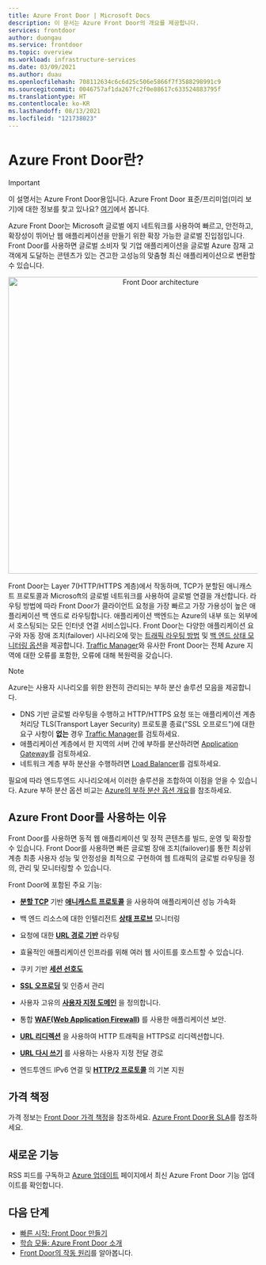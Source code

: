 ```yaml
---
title: Azure Front Door | Microsoft Docs
description: 이 문서는 Azure Front Door의 개요를 제공합니다.
services: frontdoor
author: duongau
ms.service: frontdoor
ms.topic: overview
ms.workload: infrastructure-services
ms.date: 03/09/2021
ms.author: duau
ms.openlocfilehash: 708112634c6c6d25c506e5866f7f3588298991c9
ms.sourcegitcommit: 0046757af1da267fc2f0e88617c633524883795f
ms.translationtype: HT
ms.contentlocale: ko-KR
ms.lasthandoff: 08/13/2021
ms.locfileid: "121738023"
---
```

# <a name="what-is-azure-front-door"></a>Azure Front Door란?

> [!IMPORTANT]
> 이 설명서는 Azure Front Door용입니다. Azure Front Door 표준/프리미엄(미리 보기)에 대한 정보를 찾고 있나요? [여기](standard-premium/overview.md)에서 봅니다.

Azure Front Door는 Microsoft 글로벌 에지 네트워크를 사용하여 빠르고, 안전하고, 확장성이 뛰어난 웹 애플리케이션을 만들기 위한 확장 가능한 글로벌 진입점입니다. Front Door를 사용하면 글로벌 소비자 및 기업 애플리케이션을 글로벌 Azure 잠재 고객에게 도달하는 콘텐츠가 있는 견고한 고성능의 맞춤형 최신 애플리케이션으로 변환할 수 있습니다.

<p align="center">
  <img src="./media/front-door-overview/front-door-visual-diagram.png" alt="Front Door architecture" width="600" title="Azure Front Door">
</p>

Front Door는 Layer 7(HTTP/HTTPS 계층)에서 작동하며, TCP가 분할된 애니캐스트 프로토콜과 Microsoft의 글로벌 네트워크를 사용하여 글로벌 연결을 개선합니다. 라우팅 방법에 따라 Front Door가 클라이언트 요청을 가장 빠르고 가장 가용성이 높은 애플리케이션 백 엔드로 라우팅합니다. 애플리케이션 백엔드는 Azure의 내부 또는 외부에서 호스팅되는 모든 인터넷 연결 서비스입니다. Front Door는 다양한 애플리케이션 요구와 자동 장애 조치(failover) 시나리오에 맞는 [트래픽 라우팅 방법](front-door-routing-methods.md) 및 [백 엔드 상태 모니터링 옵션](front-door-health-probes.md)을 제공합니다. [Traffic Manager](../traffic-manager/traffic-manager-overview.md)와 유사한 Front Door는 전체 Azure 지역에 대한 오류를 포함한, 오류에 대해 복원력을 갖습니다.

>[!NOTE]
> Azure는 사용자 시나리오를 위한 완전히 관리되는 부하 분산 솔루션 모음을 제공합니다. 
> * DNS 기반 글로벌 라우팅을 수행하고 HTTP/HTTPS 요청 또는 애플리케이션 계층 처리당 TLS(Transport Layer Security) 프로토콜 종료("SSL 오프로드")에 대한 요구 사항이 **없는** 경우 [Traffic Manager](../traffic-manager/traffic-manager-overview.md)를 검토하세요. 
> * 애플리케이션 계층에서 한 지역의 서버 간에 부하를 분산하려면 [Application Gateway](../application-gateway/overview.md)를 검토하세요.
> * 네트워크 계층 부하 분산을 수행하려면 [Load Balancer](../load-balancer/load-balancer-overview.md)를 검토하세요. 
> 
> 필요에 따라 엔드투엔드 시나리오에서 이러한 솔루션을 조합하여 이점을 얻을 수 있습니다.
> Azure 부하 분산 옵션 비교는 [Azure의 부하 분산 옵션 개요](/azure/architecture/guide/technology-choices/load-balancing-overview)를 참조하세요.

## <a name="why-use-azure-front-door"></a>Azure Front Door를 사용하는 이유

Front Door를 사용하면 동적 웹 애플리케이션 및 정적 콘텐츠를 빌드, 운영 및 확장할 수 있습니다. Front Door를 사용하면 빠른 글로벌 장애 조치(failover)를 통한 최상위 계층 최종 사용자 성능 및 안정성을 최적으로 구현하여 웹 트래픽의 글로벌 라우팅을 정의, 관리 및 모니터링할 수 있습니다.

Front Door에 포함된 주요 기능:

* **[분할 TCP](front-door-routing-architecture.md#splittcp)** 기반 **[애니캐스트 프로토콜](front-door-routing-architecture.md#anycast)** 을 사용하여 애플리케이션 성능 가속화

* 백 엔드 리소스에 대한 인텔리전트 **[상태 프로브](front-door-health-probes.md)** 모니터링

*  요청에 대한 **[URL 경로 기반](front-door-route-matching.md)** 라우팅

* 효율적인 애플리케이션 인프라를 위해 여러 웹 사이트를 호스트할 수 있습니다. 

* 쿠키 기반 **[세션 선호도](front-door-routing-methods.md#affinity)**

* **[SSL 오프로딩](front-door-custom-domain-https.md)** 및 인증서 관리

* 사용자 고유의 **[사용자 지정 도메인](front-door-custom-domain.md)** 을 정의합니다. 

* 통합 **[WAF(Web Application Firewall)](../web-application-firewall/overview.md)** 를 사용한 애플리케이션 보안.

* **[URL 리디렉션](front-door-url-redirect.md)** 을 사용하여 HTTP 트래픽을 HTTPS로 리디렉션합니다.

* **[URL 다시 쓰기](front-door-url-rewrite.md)** 를 사용하는 사용자 지정 전달 경로

* 엔드투엔드 IPv6 연결 및 **[HTTP/2 프로토콜](front-door-http2.md)** 의 기본 지원

## <a name="pricing"></a>가격 책정

가격 정보는 [Front Door 가격 책정](https://azure.microsoft.com/pricing/details/frontdoor/)을 참조하세요. [Azure Front Door용 SLA](https://azure.microsoft.com/support/legal/sla/frontdoor/v1_0/)를 참조하세요.

## <a name="whats-new"></a>새로운 기능

RSS 피드를 구독하고 [Azure 업데이트](https://azure.microsoft.com/updates/?category=networking&query=Azure%20Front%20Door) 페이지에서 최신 Azure Front Door 기능 업데이트를 확인합니다.

## <a name="next-steps"></a>다음 단계

- [빠른 시작: Front Door 만들기](quickstart-create-front-door.md)
- [학습 모듈: Azure Front Door 소개](/learn/modules/intro-to-azure-front-door/)
- [Front Door의 작동 원리](front-door-routing-architecture.md)를 알아봅니다.
